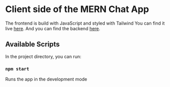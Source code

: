 # Client side of the MERN Chat App

The frontend is build with JavaScript and styled with Tailwind
You can find it live [here](https://github.com/facebook/create-react-app).
And you can find the backend [here](https://room-chat-app-mern.herokuapp.com/).

## Available Scripts

In the project directory, you can run:

### `npm start`

Runs the app in the development mode
